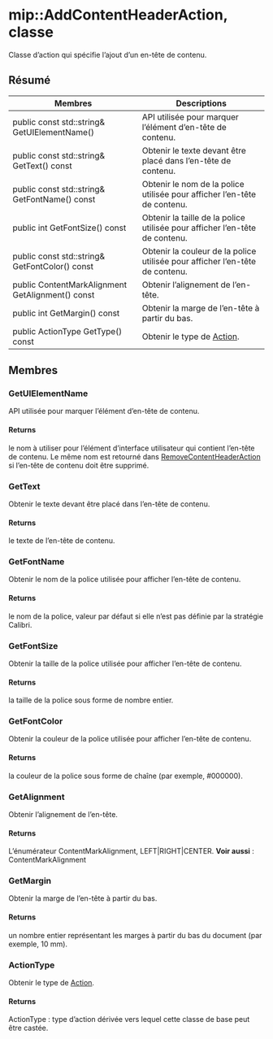 # <a name="class-mipaddcontentheaderaction"></a>mip::AddContentHeaderAction, classe 
Classe d’action qui spécifie l’ajout d’un en-tête de contenu.
  
## <a name="summary"></a>Résumé
 Membres                        | Descriptions                                
--------------------------------|---------------------------------------------
public const std::string& GetUIElementName()  |  API utilisée pour marquer l’élément d’en-tête de contenu.
public const std::string& GetText() const  |  Obtenir le texte devant être placé dans l’en-tête de contenu.
public const std::string& GetFontName() const  |  Obtenir le nom de la police utilisée pour afficher l’en-tête de contenu.
public int GetFontSize() const  |  Obtenir la taille de la police utilisée pour afficher l’en-tête de contenu.
public const std::string& GetFontColor() const  |  Obtenir la couleur de la police utilisée pour afficher l’en-tête de contenu.
public ContentMarkAlignment GetAlignment() const  |  Obtenir l’alignement de l’en-tête.
public int GetMargin() const  |  Obtenir la marge de l’en-tête à partir du bas.
public ActionType GetType() const  |  Obtenir le type de [Action](#classmip_1_1_action).
  
## <a name="members"></a>Membres
  
### <a name="getuielementname"></a>GetUIElementName
API utilisée pour marquer l’élément d’en-tête de contenu.
  
#### <a name="returns"></a>Returns
le nom à utiliser pour l’élément d’interface utilisateur qui contient l’en-tête de contenu. Le même nom est retourné dans [RemoveContentHeaderAction](#classmip_1_1_remove_content_header_action) si l’en-tête de contenu doit être supprimé.
  
### <a name="gettext"></a>GetText
Obtenir le texte devant être placé dans l’en-tête de contenu.
  
#### <a name="returns"></a>Returns
le texte de l’en-tête de contenu.
  
### <a name="getfontname"></a>GetFontName
Obtenir le nom de la police utilisée pour afficher l’en-tête de contenu.
  
#### <a name="returns"></a>Returns
le nom de la police, valeur par défaut si elle n’est pas définie par la stratégie Calibri.
  
### <a name="getfontsize"></a>GetFontSize
Obtenir la taille de la police utilisée pour afficher l’en-tête de contenu.
  
#### <a name="returns"></a>Returns
la taille de la police sous forme de nombre entier.
  
### <a name="getfontcolor"></a>GetFontColor
Obtenir la couleur de la police utilisée pour afficher l’en-tête de contenu.
  
#### <a name="returns"></a>Returns
la couleur de la police sous forme de chaîne (par exemple, #000000).
  
### <a name="getalignment"></a>GetAlignment
Obtenir l’alignement de l’en-tête.
  
#### <a name="returns"></a>Returns
L’énumérateur ContentMarkAlignment, LEFT|RIGHT|CENTER. 
**Voir aussi** : ContentMarkAlignment
  
### <a name="getmargin"></a>GetMargin
Obtenir la marge de l’en-tête à partir du bas.
  
#### <a name="returns"></a>Returns
un nombre entier représentant les marges à partir du bas du document (par exemple, 10 mm).
  
### <a name="actiontype"></a>ActionType
Obtenir le type de [Action](#classmip_1_1_action).
  
#### <a name="returns"></a>Returns
ActionType : type d’action dérivée vers lequel cette classe de base peut être castée.